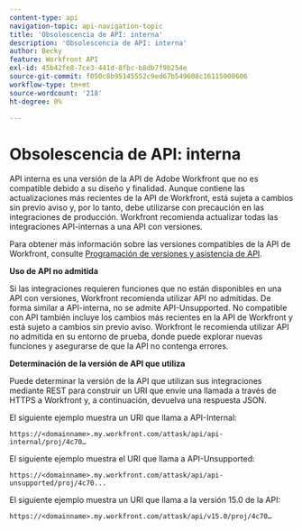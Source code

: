 ```yaml
---
content-type: api
navigation-topic: api-navigation-topic
title: 'Obsolescencia de API: interna'
description: 'Obsolescencia de API: interna'
author: Becky
feature: Workfront API
exl-id: 45b42fe8-7ce3-441d-8fbc-b8db7f9b254e
source-git-commit: f050c8b95145552c9ed67b549608c16115000606
workflow-type: tm+mt
source-wordcount: '218'
ht-degree: 0%

---
```


# Obsolescencia de API: interna

API interna es una versión de la API de Adobe Workfront que no es compatible debido a su diseño y finalidad. Aunque contiene las actualizaciones más recientes de la API de Workfront, está sujeta a cambios sin previo aviso y, por lo tanto, debe utilizarse con precaución en las integraciones de producción. Workfront recomienda actualizar todas las integraciones API-internas a una API con versiones.

Para obtener más información sobre las versiones compatibles de la API de Workfront, consulte [Programación de versiones y asistencia de API](../../wf-api/api/api-version-support-schedule.md).

**Uso de API no admitida**

Si las integraciones requieren funciones que no están disponibles en una API con versiones, Workfront recomienda utilizar API no admitidas. De forma similar a API-interna, no se admite API-Unsupported. No compatible con API también incluye los cambios más recientes en la API de Workfront y está sujeto a cambios sin previo aviso. Workfront le recomienda utilizar API no admitida en su entorno de prueba, donde puede explorar nuevas funciones y asegurarse de que la API no contenga errores.

**Determinación de la versión de API que utiliza**

Puede determinar la versión de la API que utilizan sus integraciones mediante REST para construir un URI que envíe una llamada a través de HTTPS a Workfront y, a continuación, devuelva una respuesta JSON.

El siguiente ejemplo muestra un URI que llama a API-Internal:

```
https://<domainname>.my.workfront.com/attask/api/api-internal/proj/4c70…
```

El siguiente ejemplo muestra el URI que llama a API-Unsupported:

```
https://<domainname>.my.workfront.com/attask/api/api-unsupported/proj/4c70...
```

El siguiente ejemplo muestra un URI que llama a la versión 15.0 de la API:

```
https://<domainname>.my.workfront.com/attask/api/v15.0/proj/4c70…
```
